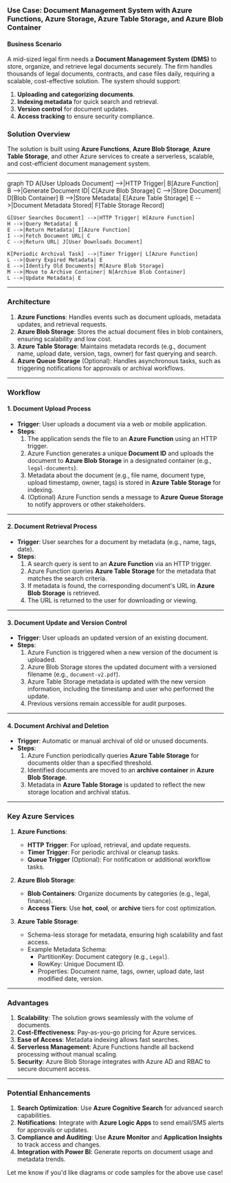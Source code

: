 

### **Use Case: Document Management System with Azure Functions, Azure Storage, Azure Table Storage, and Azure Blob Container**

#### **Business Scenario**
A mid-sized legal firm needs a **Document Management System (DMS)** to store, organize, and retrieve legal documents securely. The firm handles thousands of legal documents, contracts, and case files daily, requiring a scalable, cost-effective solution. The system should support:

1. **Uploading and categorizing documents**.
2. **Indexing metadata** for quick search and retrieval.
3. **Version control** for document updates.
4. **Access tracking** to ensure security compliance.

### **Solution Overview**

The solution is built using **Azure Functions**, **Azure Blob Storage**, **Azure Table Storage**, and other Azure services to create a serverless, scalable, and cost-efficient document management system.

---

graph TD
    A[User Uploads Document] -->|HTTP Trigger| B[Azure Function]
    B -->|Generate Document ID| C[Azure Blob Storage]
    C -->|Store Document| D[Blob Container]
    B -->|Store Metadata| E[Azure Table Storage]
    E -->|Document Metadata Stored| F[Table Storage Record]

    G[User Searches Document] -->|HTTP Trigger| H[Azure Function]
    H -->|Query Metadata| E
    E -->|Return Metadata| I[Azure Function]
    I -->|Fetch Document URL| C
    C -->|Return URL| J[User Downloads Document]

    K[Periodic Archival Task] -->|Timer Trigger| L[Azure Function]
    L -->|Query Expired Metadata| E
    E -->|Identify Old Documents| M[Azure Blob Storage]
    M -->|Move to Archive Container| N[Archive Blob Container]
    L -->|Update Metadata| E

---
### **Architecture**

1. **Azure Functions**: Handles events such as document uploads, metadata updates, and retrieval requests.
2. **Azure Blob Storage**: Stores the actual document files in blob containers, ensuring scalability and low cost.
3. **Azure Table Storage**: Maintains metadata records (e.g., document name, upload date, version, tags, owner) for fast querying and search.
4. **Azure Queue Storage** (Optional): Handles asynchronous tasks, such as triggering notifications for approvals or archival workflows.

---

### **Workflow**

#### **1. Document Upload Process**
- **Trigger**: User uploads a document via a web or mobile application.
- **Steps**:
  1. The application sends the file to an **Azure Function** using an HTTP trigger.
  2. Azure Function generates a unique **Document ID** and uploads the document to **Azure Blob Storage** in a designated container (e.g., `legal-documents`).
  3. Metadata about the document (e.g., file name, document type, upload timestamp, owner, tags) is stored in **Azure Table Storage** for indexing.
  4. (Optional) Azure Function sends a message to **Azure Queue Storage** to notify approvers or other stakeholders.

---

#### **2. Document Retrieval Process**
- **Trigger**: User searches for a document by metadata (e.g., name, tags, date).
- **Steps**:
  1. A search query is sent to an **Azure Function** via an HTTP trigger.
  2. Azure Function queries **Azure Table Storage** for the metadata that matches the search criteria.
  3. If metadata is found, the corresponding document's URL in **Azure Blob Storage** is retrieved.
  4. The URL is returned to the user for downloading or viewing.

---

#### **3. Document Update and Version Control**
- **Trigger**: User uploads an updated version of an existing document.
- **Steps**:
  1. Azure Function is triggered when a new version of the document is uploaded.
  2. Azure Blob Storage stores the updated document with a versioned filename (e.g., `document-v2.pdf`).
  3. Azure Table Storage metadata is updated with the new version information, including the timestamp and user who performed the update.
  4. Previous versions remain accessible for audit purposes.

---

#### **4. Document Archival and Deletion**
- **Trigger**: Automatic or manual archival of old or unused documents.
- **Steps**:
  1. Azure Function periodically queries **Azure Table Storage** for documents older than a specified threshold.
  2. Identified documents are moved to an **archive container** in **Azure Blob Storage**.
  3. Metadata in **Azure Table Storage** is updated to reflect the new storage location and archival status.

---

### **Key Azure Services**

1. **Azure Functions**:
   - **HTTP Trigger**: For upload, retrieval, and update requests.
   - **Timer Trigger**: For periodic archival or cleanup tasks.
   - **Queue Trigger** (Optional): For notification or additional workflow tasks.

2. **Azure Blob Storage**:
   - **Blob Containers**: Organize documents by categories (e.g., legal, finance).
   - **Access Tiers**: Use **hot**, **cool**, or **archive** tiers for cost optimization.

3. **Azure Table Storage**:
   - Schema-less storage for metadata, ensuring high scalability and fast access.
   - Example Metadata Schema:
     - PartitionKey: Document category (e.g., `Legal`).
     - RowKey: Unique Document ID.
     - Properties: Document name, tags, owner, upload date, last modified date, version.

---

### **Advantages**
1. **Scalability**: The solution grows seamlessly with the volume of documents.
2. **Cost-Effectiveness**: Pay-as-you-go pricing for Azure services.
3. **Ease of Access**: Metadata indexing allows fast searches.
4. **Serverless Management**: Azure Functions handle all backend processing without manual scaling.
5. **Security**: Azure Blob Storage integrates with Azure AD and RBAC to secure document access.

---

### **Potential Enhancements**
1. **Search Optimization**: Use **Azure Cognitive Search** for advanced search capabilities.
2. **Notifications**: Integrate with **Azure Logic Apps** to send email/SMS alerts for approvals or updates.
3. **Compliance and Auditing**: Use **Azure Monitor** and **Application Insights** to track access and changes.
4. **Integration with Power BI**: Generate reports on document usage and metadata trends.

Let me know if you'd like diagrams or code samples for the above use case!
